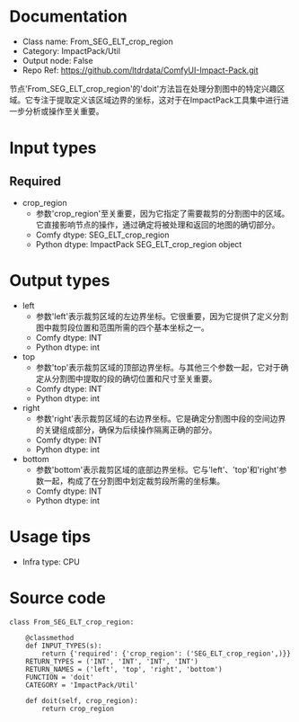 # Documentation
- Class name: From_SEG_ELT_crop_region
- Category: ImpactPack/Util
- Output node: False
- Repo Ref: https://github.com/ltdrdata/ComfyUI-Impact-Pack.git

节点'From_SEG_ELT_crop_region'的'doit'方法旨在处理分割图中的特定兴趣区域。它专注于提取定义该区域边界的坐标，这对于在ImpactPack工具集中进行进一步分析或操作至关重要。

# Input types
## Required
- crop_region
    - 参数'crop_region'至关重要，因为它指定了需要裁剪的分割图中的区域。它直接影响节点的操作，通过确定将被处理和返回的地图的确切部分。
    - Comfy dtype: SEG_ELT_crop_region
    - Python dtype: ImpactPack SEG_ELT_crop_region object

# Output types
- left
    - 参数'left'表示裁剪区域的左边界坐标。它很重要，因为它提供了定义分割图中裁剪段位置和范围所需的四个基本坐标之一。
    - Comfy dtype: INT
    - Python dtype: int
- top
    - 参数'top'表示裁剪区域的顶部边界坐标。与其他三个参数一起，它对于确定从分割图中提取的段的确切位置和尺寸至关重要。
    - Comfy dtype: INT
    - Python dtype: int
- right
    - 参数'right'表示裁剪区域的右边界坐标。它是确定分割图中段的空间边界的关键组成部分，确保为后续操作隔离正确的部分。
    - Comfy dtype: INT
    - Python dtype: int
- bottom
    - 参数'bottom'表示裁剪区域的底部边界坐标。它与'left'、'top'和'right'参数一起，构成了在分割图中划定裁剪段所需的坐标集。
    - Comfy dtype: INT
    - Python dtype: int

# Usage tips
- Infra type: CPU

# Source code
```
class From_SEG_ELT_crop_region:

    @classmethod
    def INPUT_TYPES(s):
        return {'required': {'crop_region': ('SEG_ELT_crop_region',)}}
    RETURN_TYPES = ('INT', 'INT', 'INT', 'INT')
    RETURN_NAMES = ('left', 'top', 'right', 'bottom')
    FUNCTION = 'doit'
    CATEGORY = 'ImpactPack/Util'

    def doit(self, crop_region):
        return crop_region
```